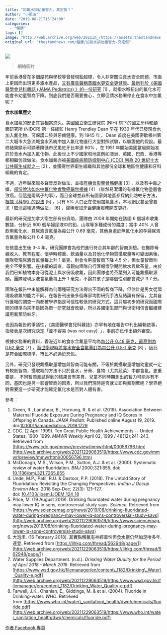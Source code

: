 ```yaml
---
title: "加氟水損幼童智力，真定假？"
author: "小肥波"
date: "2019-08-21T15:24:00"
categories:
  - "健康"
tags: []
image: "http://web.archive.org/web/2021im_/https://assets.thestandnews.com/media/photos/171900c9d9932b02647afc8e060afb94_H2XiQ.png"
original_url: "thestandnews.com/健康/加氟水損幼童智力-真定假"
---
```

![](http://web.archive.org/web/2021im_/https://assets.thestandnews.com/media/photos/171900c9d9932b02647afc8e060afb94_H2XiQ.png)
> 網絡圖片

年前香港曾在多個屋苑與學校等曾發現鉛超標，令人非常關注食水安全問題，市面上更因而出現更多濾水產品，[又有廣告聲稱蒸餾水更安全更健康](http://web.archive.org/web/20211229063519/https://thestandnews.com/cosmos/%E7%94%A8%E9%89%9B%E6%B0%B4%E4%BA%8B%E4%BB%B6%E8%B3%A3%E8%92%B8%E9%A4%BE%E6%B0%B4%E6%A9%9F-%E6%9D%B1%E5%BC%B5%E8%A5%BF%E6%9C%9B-%E7%A9%B6%E7%AB%9F%E5%8F%AF%E4%BB%A5%E5%B9%BE%E7%84%A1%E8%89%AF/?fb_comment_id=2089139247795202_2090632270979233)。[最新刊於《美國醫學會兒科雜誌 (JAMA Pediatrics) 》的一份研究](http://web.archive.org/web/20211229063519/https://jamanetwork.com/journals/jamapediatrics/fullarticle/2748634) \[1\] ，就指水喉扭出的氟化水可能會令幼童智商下降。到底我們是否需要擔心，立即促請水務署停止在食水中加氟呢？

**食水加氟歷史**

食水加氟的歷史其實相當悠久。美國國立衛生研究院 (NIH) 旗下的國立牙科和顱面研究所 (NIDCR) 第一任總監 Henry Trendley Dean 早在 1930 年代已發現食水加入氟化物，可保護口腔與牙齒健康。到 1945 年， Dean 首度在美國密歇根州第二大城市大急流城食水系統中加入氟化物進行大型對照試驗，以驗證他的假設。最終結果顯示可顯著降低市民患蛀牙比率達 60% ，在 1951 年開始美國當局開始准許於食水內加入氟化物，此後世上不少國家和地區例如澳洲、英國、巴西、香港等都相繼仿效做法。食水加氟亦被[美國疾病預防控制中心 (CDC) 列為 20 世紀十大公共衛生成就之一](http://web.archive.org/web/20211229063519/https://www.cdc.gov/mmwr/preview/mmwrhtml/00056796.htm) \[2\] ，並獲得世界衛生組織和其他部份全球和地區性健康和牙科組織的肯定。

不過，近年越來越多聲音反對做法，並指[有機會影響骨骼健康](http://web.archive.org/web/20211229063519/https://www.bmj.com/content/321/7265/855) \[3\] ，以及有中毒之嫌，[部份說法如水中氟化物會致癌屬無根據](http://web.archive.org/web/20211229063519/https://www.ncbi.nlm.nih.gov/pmc/articles/PMC6309358/) \[4\] （雖然易潔鑊的有機氟化物塗層會致癌，但這是兩碼子的事），而且全球並非所有國家與地區都採納此防蛀牙方法，[根據《科學》的說法](http://web.archive.org/web/20211229063519/https://www.sciencemag.org/news/2019/08/drinking-fluoridated-water-during-pregnancy-may-lower-iq-sons-controversial-study-says) \[5\] ，只有 5% 人口正在使用加氟食水，本地網民甚至曾要求「[取消這種過時做法](http://web.archive.org/web/20211229063519/https://lihkg.com/thread/562948/page/1)」 \[6\] ，聲稱增加牙齒健康服務開支更好。

最新的研究是加拿大衛生部有份資助，團隊由 2008 年開始在該國 6 個城市收集數據，分析近 600 個孕婦尿液中的鉛、山埃等多種成份的濃度；當中 40% 人曾飲用氟化水，其尿液含氟量為每公升 0.69 毫克，其他身處於無氟化水的孕婦尿液含氟量為每公升 0.4 毫克。

在孩童出生後 3-4 年，研究團隊會為他們進行符合其年齡的智商測驗。在撇除母親收入、教育程度、懷孕時體重、飲酒量以及其他化學物質攝取量等可變因素後，團隊發現尿液含氟量每上升 1 毫克，則會令男童智商下降 4.5 分，但女童智商則完全不受影響。在後續的調查，母親向團隊自行匯報懷孕期間飲水與飲茶量，由於我們已知植物本身可從泥土與水份吸收氟，因此團隊也將茶葉列入可能氟攝取源頭。團隊發現尿液含氟量每上升 1 毫克，不論其孩子是哪個性別都會減少 3.7 分。

團隊在報告中未能解釋為何兩種研究方法得出不同的智商下降，但估計是男女從環境吸收氟的能力不同。在報告刊出後多個專家均對研究手法及結論有保留，尤其自行匯報的調查一向都被學界指是可信性較低的研究方式，這只屬初步的研究而國際間的標準向來不是因為單一研究就會改變，所以各國衛生部門與世衛相信會繼續建議用氟預防蛀牙。

也因為報告的爭議性，《美國醫學會兒科雜誌》亦罕有地在報告中刊出編輯啟事，指發表是次研究決定「並不容易 (was not easy). 」，事前亦已作出額外審查。

根據水務署的資料，香港近年的食水含氟量平均為[每公升 0.48 毫克，最高則為 0.62 毫克](http://web.archive.org/web/20211229063519/https://www.wsd.gov.hk/filemanager/en/content_1182/Drinking_Water_Quality-e.pdf) \[7\] ，[而世衛現時將食水安全含氟量訂為每公升 0.5-1 毫克](http://web.archive.org/web/20211229063519/https://www.who.int/water_sanitation_health/dwq/chemicals/fluoride.pdf) \[8\] ，因此是符合國際標準，市民不必過於恐慌。

另外，研究只發現氟攝取量增加與智商可能有關，不等於氟攝取量增加幼童就一定有較低智商，攝取氟的方法不只於食水，牙膏、食物（尤其蔬菜）中都含氟。更重要是， 不同智商測試得到的結果會有差異，兒童不同時期測出的智力可能亦有不同，基因也是另一影響智商的因素，所以我們現時是否就立即與氟割蓆呢？學界絕對需要進一步研究才能確定氟化水是否對人體有害。

參考：

1.  Green, R., Lanphear, B., Hornung, R. & et al. (2019). Association Between Maternal Fluoride Exposure During Pregnancy and IQ Scores in Offspring in Canada. _JAMA Pediatr._ Published online August 19, 2019. doi:[10.1001/jamapediatrics.2019.1729](http://web.archive.org/web/20211229063519/https://jamanetwork.com/journals/jamapediatrics/fullarticle/2748634)
2.  CDC. (2 April 1999). Ten Great Public Health Achievements -- United States, 1900-1999. _MMWR Weekly_ April 02, 1999 / 48(12);241-243. Retrieved from [https://www.cdc.gov/mmwr/preview/mmwrhtml/00056796.htm](http://web.archive.org/web/20211229063519/https://www.cdc.gov/mmwr/preview/mmwrhtml/00056796.htm)
3.  McDonagh, M.S., Wilson, P.M., Sutton, A.J. & et al. (2000). Systematic review of water fluoridation. _BMJ_ 2000;321:855. doi: [10.1136/bmj.321.7265.855](http://web.archive.org/web/20211229063519/https://www.bmj.com/content/321/7265/855)
4.  Unde, M.P., Patil, R.U. & Dastoor, P.P. (2018). The Untold Story of Fluoridation: Revisiting the Changing Perspectives. _Indian J Occup Environ Med_. 2018 Sep-Dec; 22(3): 121–127. doi: [10.4103/ijoem.IJOEM\_124\_18](http://web.archive.org/web/20211229063519/https://www.ncbi.nlm.nih.gov/pmc/articles/PMC6309358/)
5.  Price, M. (19 August 2019). Drinking fluoridated water during pregnancy may lower IQ in sons, controversial study says. _Science._ Retrieved from [https://www.sciencemag.org/news/2019/08/drinking-fluoridated-water-during-pregnancy-may-lower-iq-sons-controversial-study-says](http://web.archive.org/web/20211229063519/https://www.sciencemag.org/news/2019/08/drinking-fluoridated-water-during-pregnancy-may-lower-iq-sons-controversial-study-says)
6.  大泡禾. (16 February 2018). 其實點解氟有神經毒性但食水廠仍然加足咁多年. 連登. Retrieved from [https://lihkg.com/thread/562948/page/1](http://web.archive.org/web/20211229063519/https://lihkg.com/thread/562948/page/1)
7.  Water Supplies Department. (n.d.). _Drinking Water Quality for the Period of April 2018 - March 2019_. Retrieved from [https://www.wsd.gov.hk/filemanager/en/content\_1182/Drinking\_Water\_Quality-e.pdf](http://web.archive.org/web/20211229063519/https://www.wsd.gov.hk/filemanager/en/content_1182/Drinking_Water_Quality-e.pdf)
8.  Farwell, J.K., Ohanian, E., Giddings, M. & et al. (2004). Fluoride in Drinking-water. _WHO_. Retrieved from [https://www.who.int/water\_sanitation\_health/dwq/chemicals/fluoride.pdf](http://web.archive.org/web/20211229063519/https://www.who.int/water_sanitation_health/dwq/chemicals/fluoride.pdf)

[作者 Facebook 專頁](http://web.archive.org/web/20211229063519/http://www.facebook.com/siufeiball)